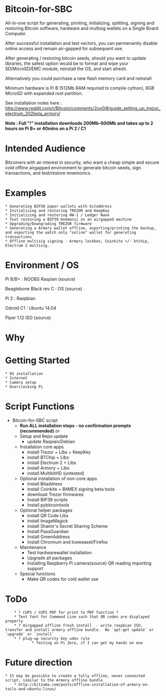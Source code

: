 Bitcoin-for-SBC
===============

All-in-one script for generating, printing, initializing, splitting, signing and restoring Bitcoin software, hardware and multisig wallets on a Single Board Computer.

After successful installation and test vectors, you can permenantly disable online access and remain air-gapped for subsequent use.

After generating / restoring bitcoin seeds, should you want to update libraries, the safest option would be to format and wipe your SD/MicroSD/EMC module, reinstall the OS, and start afresh.

Alternatively you could purchase a new flash memory card and reinstall

Minimum hardware is Pi B (512Mb RAM required to compile cython), 8GB MicroSD with expanded root partition.

See installation notes here : http://www.reddit.com/r/Bitcoin/comments/2uv0i8/guide_setting_up_trezor_electrum_202beta_armory/

**Note : Full "!" installation downloads 200Mb-600Mb and takes up to 2 hours on Pi B+ or 40mins on a Pi 2 / C1**

# Intended Audience

Bitcoiners with an interest in security, who want a cheap simple  and secure cold offline airgapped environment to generate bitcoin seeds, sign transactions, and test/restore mnemonics.

# Examples

	* Generating BIP38 paper wallets with bitaddress
	* Initializing and restoring TREZOR and KeepKey
	* Initializing and restoring HW-1 / Ledger Nano
	* Test restoring a BIP39 mnemonic on an airgapped machine
	* Upgrading/Downgrading TREZOR firmware
	* Generating a Armory wallet offline, exporting/printing the backup, and exporting the watch only "online" wallet for generating transactions
	* Offline multisig signing - Armory lockbox, Coinkite +/- btchip, Electrum 2 multisig.

# Environment / OS
Pi B/B+ : NOOBS Raspian (source)

Beaglebone Black rev C : OS (source)

Pi 2 : Raspbian

Odroid C1 : Ubuntu 14.04

Piper 1.12 ISO (source)

# Why

# Getting Started

	* OS installation
	* Internet
	* Camera setup
	* Overclocking Pi

# Script Functions
* Bitcoin-for-SBC script
	* **Run ALL installation steps - no confirmation prompts (recommended)** *or*
	* Setup and Repo update
		*	update Raspian/Debian
	* Installation core apps
		* install Trezor + Libs + KeepKey
		* install BTChip + Libs
		* install Electrum 2 + Libs
		* install Armory + Libs
		* install MultibitHD (untested)
	* Optional installation of non-core apps
		* install Bitaddress
		* install Coinkite + BitMEX signing beta tools
		* download Trezor firmwares
		* Install BIP39 scripts
		* Install pybitcointools
	* Optional helper packages
		* install QR Code Libs
		* install ImageMagick
		* install Shamir's Secret Sharing Scheme
		* Install PassGuardian
		* Install GreenAddress
		* Install Chromium and Iceweasel/Firefox
	* Maintenance
		* Test hardwarewallet installation
		* Upgrade all packages
		* Installing Raspberry Pi camera(source) QR reading importing support
	* Special functions
		* Make QR codes for cold wallet use

# ToDo
		* ? CUPS / CUPS PDF for print to PDF function ?
		* Text font for Command Line such that QR codes are displayed properly
		* ? Airgapped offline fresh install  - write raspbian ISO, transfer and install armory offline bundle.  No `apt-get update` or `upgrade` or `install`
		* ? plug-up security key udev rule
                * Testing on Pi Zero, if I can get my hands on one

# Future direction
	* It may be possible to create a fully offline, never connected script, similar to the Armory offline bundle
		* http://bitzuma.com/posts/offline-installation-of-armory-on-tails-and-ubuntu-linux/
